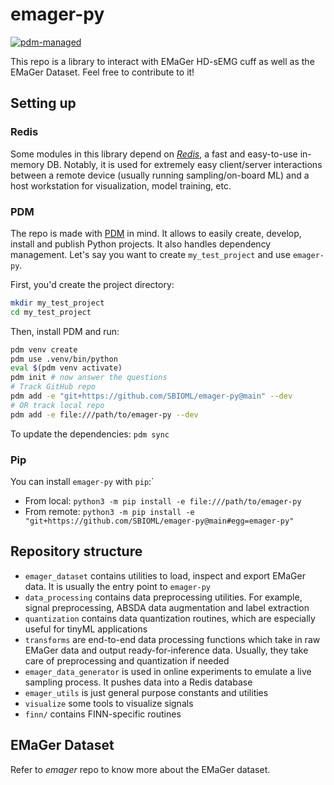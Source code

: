# emager-py

[![pdm-managed](https://img.shields.io/badge/pdm-managed-blueviolet)](https://pdm-project.org)

This repo is a library to interact with EMaGer HD-sEMG cuff as well as the EMaGer Dataset. Feel free to contribute to it!

## Setting up

### Redis

Some modules in this library depend on [_Redis_](https://redis.io/), a fast and easy-to-use in-memory DB. Notably, it is used for extremely easy client/server interactions between a remote device (usually running sampling/on-board ML) and a host workstation for visualization, model training, etc.

### PDM

The repo is made with [PDM](https://pdm-project.org/latest/) in mind. It allows to easily create, develop, install and publish Python projects. It also handles dependency management. Let's say you want to create `my_test_project` and use `emager-py`.

First, you'd create the project directory:

```bash
mkdir my_test_project
cd my_test_project
```

Then, install PDM and run:

```bash
pdm venv create
pdm use .venv/bin/python
eval $(pdm venv activate)
pdm init # now answer the questions
# Track GitHub repo
pdm add -e "git+https://github.com/SBIOML/emager-py@main" --dev
# OR track local repo
pdm add -e file:///path/to/emager-py --dev
```

To update the dependencies: `pdm sync`

### Pip

You can install `emager-py` with `pip`:`

- From local: `python3 -m pip install -e file:///path/to/emager-py`
- From remote: `python3 -m pip install -e "git+https://github.com/SBIOML/emager-py@main#egg=emager-py"`

## Repository structure

- `emager_dataset` contains utilities to load, inspect and export EMaGer data. It is usually the entry point to `emager-py`
- `data_processing` contains data preprocessing utilities. For example, signal preprocessing, ABSDA data augmentation and label extraction
- `quantization` contains data quantization routines, which are especially useful for tinyML applications
- `transforms` are end-to-end data processing functions which take in raw EMaGer data and output ready-for-inference data. Usually, they take care of preprocessing and quantization if needed
- `emager_data_generator` is used in online experiments to emulate a live sampling process. It pushes data into a Redis database
- `emager_utils` is just general purpose constants and utilities
- `visualize` some tools to visualize signals
- `finn/` contains FINN-specific routines

## EMaGer Dataset

Refer to _emager_ repo to know more about the EMaGer dataset.

